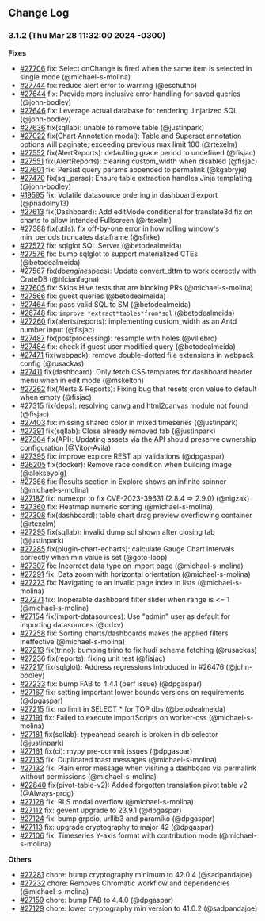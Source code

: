 <!--
Licensed to the Apache Software Foundation (ASF) under one
or more contributor license agreements.  See the NOTICE file
distributed with this work for additional information
regarding copyright ownership.  The ASF licenses this file
to you under the Apache License, Version 2.0 (the
"License"); you may not use this file except in compliance
with the License.  You may obtain a copy of the License at

  http://www.apache.org/licenses/LICENSE-2.0

Unless required by applicable law or agreed to in writing,
software distributed under the License is distributed on an
"AS IS" BASIS, WITHOUT WARRANTIES OR CONDITIONS OF ANY
KIND, either express or implied.  See the License for the
specific language governing permissions and limitations
under the License.
-->

## Change Log

### 3.1.2 (Thu Mar 28 11:32:00 2024 -0300)

**Fixes**

- [#27706](https://github.com/apache/superset/pull/27706) fix: Select onChange is fired when the same item is selected in single mode (@michael-s-molina)
- [#27744](https://github.com/apache/superset/pull/27744) fix: reduce alert error to warning (@eschutho)
- [#27644](https://github.com/apache/superset/pull/27644) fix: Provide more inclusive error handling for saved queries (@john-bodley)
- [#27646](https://github.com/apache/superset/pull/27646) fix: Leverage actual database for rendering Jinjarized SQL (@john-bodley)
- [#27636](https://github.com/apache/superset/pull/27636) fix(sqllab): unable to remove table (@justinpark)
- [#27022](https://github.com/apache/superset/pull/27022) fix(Chart Annotation modal): Table and Superset annotation options will paginate, exceeding previous max limit 100 (@rtexelm)
- [#27552](https://github.com/apache/superset/pull/27552) fix(AlertReports): defaulting grace period to undefined (@fisjac)
- [#27551](https://github.com/apache/superset/pull/27551) fix(AlertReports): clearing custom_width when disabled (@fisjac)
- [#27601](https://github.com/apache/superset/pull/27601) fix: Persist query params appended to permalink (@kgabryje)
- [#27470](https://github.com/apache/superset/pull/27470) fix(sql_parse): Ensure table extraction handles Jinja templating (@john-bodley)
- [#19595](https://github.com/apache/superset/pull/19595) fix: Volatile datasource ordering in dashboard export (@pnadolny13)
- [#27613](https://github.com/apache/superset/pull/27613) fix(Dashboard): Add editMode conditional for translate3d fix on charts to allow intended Fullscreen (@rtexelm)
- [#27388](https://github.com/apache/superset/pull/27388) fix(utils): fix off-by-one error in how rolling window's min_periods truncates dataframe (@sfirke)
- [#27577](https://github.com/apache/superset/pull/27577) fix: sqlglot SQL Server (@betodealmeida)
- [#27576](https://github.com/apache/superset/pull/27576) fix: bump sqlglot to support materialized CTEs (@betodealmeida)
- [#27567](https://github.com/apache/superset/pull/27567) fix(db*engine*specs): Update convert_dttm to work correctly with CrateDB (@hlcianfagna)
- [#27605](https://github.com/apache/superset/pull/27605) fix: Skips Hive tests that are blocking PRs (@michael-s-molina)
- [#27566](https://github.com/apache/superset/pull/27566) fix: guest queries (@betodealmeida)
- [#27464](https://github.com/apache/superset/pull/27464) fix: pass valid SQL to SM (@betodealmeida)
- [#26748](https://github.com/apache/superset/pull/26748) fix: `improve *extract*tables*from*sql` (@betodealmeida)
- [#27260](https://github.com/apache/superset/pull/27260) fix(alerts/reports): implementing custom_width as an Antd number input (@fisjac)
- [#27487](https://github.com/apache/superset/pull/27487) fix(postprocessing): resample with holes (@villebro)
- [#27484](https://github.com/apache/superset/pull/27484) fix: check if guest user modified query (@betodealmeida)
- [#27471](https://github.com/apache/superset/pull/27471) fix(webpack): remove double-dotted file extensions in webpack config (@rusackas)
- [#27411](https://github.com/apache/superset/pull/27411) fix(dashboard): Only fetch CSS templates for dashboard header menu when in edit mode (@mskelton)
- [#27262](https://github.com/apache/superset/pull/27262) fix(Alerts & Reports): Fixing bug that resets cron value to default when empty (@fisjac)
- [#27315](https://github.com/apache/superset/pull/27315) fix(deps): resolving canvg and html2canvas module not found (@fisjac)
- [#27403](https://github.com/apache/superset/pull/27403) fix: missing shared color in mixed timeseries (@justinpark)
- [#27391](https://github.com/apache/superset/pull/27391) fix(sqllab): Close already removed tab (@justinpark)
- [#27364](https://github.com/apache/superset/pull/27364) fix(API): Updating assets via the API should preserve ownership configuration (@Vitor-Avila)
- [#27395](https://github.com/apache/superset/pull/27395) fix: improve explore REST api validations (@dpgaspar)
- [#26205](https://github.com/apache/superset/pull/26205) fix(docker): Remove race condition when building image (@alekseyolg)
- [#27366](https://github.com/apache/superset/pull/27366) fix: Results section in Explore shows an infinite spinner (@michael-s-molina)
- [#27187](https://github.com/apache/superset/pull/27187) fix: numexpr to fix CVE-2023-39631⁠ (2.8.4 => 2.9.0) (@nigzak)
- [#27360](https://github.com/apache/superset/pull/27360) fix: Heatmap numeric sorting (@michael-s-molina)
- [#27308](https://github.com/apache/superset/pull/27308) fix(dashboard): table chart drag preview overflowing container (@rtexelm)
- [#27295](https://github.com/apache/superset/pull/27295) fix(sqllab): invalid dump sql shown after closing tab (@justinpark)
- [#27285](https://github.com/apache/superset/pull/27285) fix(plugin-chart-echarts): calculate Gauge Chart intervals correctly when min value is set (@goto-loop)
- [#27307](https://github.com/apache/superset/pull/27307) fix: Incorrect data type on import page (@michael-s-molina)
- [#27291](https://github.com/apache/superset/pull/27291) fix: Data zoom with horizontal orientation (@michael-s-molina)
- [#27273](https://github.com/apache/superset/pull/27273) fix: Navigating to an invalid page index in lists (@michael-s-molina)
- [#27271](https://github.com/apache/superset/pull/27271) fix: Inoperable dashboard filter slider when range is <= 1 (@michael-s-molina)
- [#27154](https://github.com/apache/superset/pull/27154) fix(import-datasources): Use "admin" user as default for importing datasources (@ddxv)
- [#27258](https://github.com/apache/superset/pull/27258) fix: Sorting charts/dashboards makes the applied filters ineffective (@michael-s-molina)
- [#27213](https://github.com/apache/superset/pull/27213) fix(trino): bumping trino to fix hudi schema fetching (@rusackas)
- [#27236](https://github.com/apache/superset/pull/27236) fix(reports): fixing unit test (@fisjac)
- [#27217](https://github.com/apache/superset/pull/27217) fix(sqlglot): Address regressions introduced in #26476 (@john-bodley)
- [#27233](https://github.com/apache/superset/pull/27233) fix: bump FAB to 4.4.1 (perf issue) (@dpgaspar)
- [#27167](https://github.com/apache/superset/pull/27167) fix: setting important lower bounds versions on requirements (@dpgaspar)
- [#27215](https://github.com/apache/superset/pull/27215) fix: no limit in SELECT \* for TOP dbs (@betodealmeida)
- [#27191](https://github.com/apache/superset/pull/27191) fix: Failed to execute importScripts on worker-css (@michael-s-molina)
- [#27181](https://github.com/apache/superset/pull/27181) fix(sqllab): typeahead search is broken in db selector (@justinpark)
- [#27161](https://github.com/apache/superset/pull/27161) fix(ci): mypy pre-commit issues (@dpgaspar)
- [#27135](https://github.com/apache/superset/pull/27135) fix: Duplicated toast messages (@michael-s-molina)
- [#27132](https://github.com/apache/superset/pull/27132) fix: Plain error message when visiting a dashboard via permalink without permissions (@michael-s-molina)
- [#22840](https://github.com/apache/superset/pull/22840) fix(pivot-table-v2): Added forgotten translation pivot table v2 (@Always-prog)
- [#27128](https://github.com/apache/superset/pull/27128) fix: RLS modal overflow (@michael-s-molina)
- [#27112](https://github.com/apache/superset/pull/27112) fix: gevent upgrade to 23.9.1 (@dpgaspar)
- [#27124](https://github.com/apache/superset/pull/27124) fix: bump grpcio, urllib3 and paramiko (@dpgaspar)
- [#27113](https://github.com/apache/superset/pull/27113) fix: upgrade cryptography to major 42 (@dpgaspar)
- [#27106](https://github.com/apache/superset/pull/27106) fix: Timeseries Y-axis format with contribution mode (@michael-s-molina)

**Others**

- [#27281](https://github.com/apache/superset/pull/27281) chore: bump cryptography minimum to 42.0.4 (@sadpandajoe)
- [#27232](https://github.com/apache/superset/pull/27232) chore: Removes Chromatic workflow and dependencies (@michael-s-molina)
- [#27159](https://github.com/apache/superset/pull/27159) chore: bump FAB to 4.4.0 (@dpgaspar)
- [#27129](https://github.com/apache/superset/pull/27129) chore: lower cryptography min version to 41.0.2 (@sadpandajoe)
